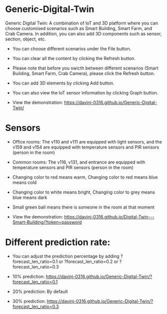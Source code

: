 # Generic-Digital-Twin
Generic Digital Twin: A combination of IoT and 3D platform where you can choose customised scenarios such as Smart Building, Smart Farm, and Crab Camera. In addition, you can also add 3D components such as sensor, section, object, etc.


- You can choose different scenarios under the File button.


- You can clear all the content by clicking the Refresh button.


- Please note that before you swicth between different scenarios (Smart Building, Smart Farm, Crab Camera), please click the Refresh button.


- You can add 3D elements by clicking Add button.


- You can also view the IoT sensor information by clicking Graph button.


- View the demonstration: https://davinj-0316.github.io/Generic-Digital-Twin/

# Sensors

- Office rooms: The v110 and v111 are equipped with light sensors, and the v159 and v154 are equipped with temperature sensors and PIR sensors (person in the room)

- Common rooms: The v116, v131, and entrance are equipped with temperature sensors and PIR sensors (person in the room)

- Changing color to red means warm, Changing color to red means blue means cold

- Changing color to white means bright, Changing color to grey means blue means dark

- Small green ball means there is someone in the room at that moment

- View the demonstration: https://davinj-0316.github.io/Digital-Twin---Smart-Building/?token=password


# Different prediction rate:

- You can adjust the prediction percentage by adding ?forecast_len_ratio=0.1 or ?forecast_len_ratio=0.2 or ?forecast_len_ratio=0.3

- 10% prediction: https://davinj-0316.github.io/Generic-Digital-Twin/?forecast_len_ratio=0.1

- 20% prediction: By default

- 30% prediction: https://davinj-0316.github.io/Generic-Digital-Twin/?forecast_len_ratio=0.3


